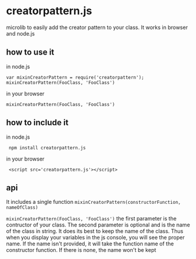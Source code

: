 creatorpattern.js
=================

microlib to easily add the creator pattern to your class.
It works in browser and node.js

## how to use it

in node.js

```
var mixinCreatorPattern = require('creatorpattern');
mixinCreatorPattern(FooClass, 'FooClass')
```

in your browser

```
mixinCreatorPattern(FooClass, 'FooClass')
```


## how to include it

in node.js

```
 npm install creatorpattern.js
```

in your browser

```
 <script src='creatorpattern.js'></script>
```

## api

It includes a single function ```mixinCreatorPattern(constructorFunction, nameOfClass)```


```mixinCreatorPattern(FooClass, 'FooClass')```
the first parameter is the contructor of your class.
The second parameter is optional and is the name of the class in string.
It does its best to keep the name of the class. Thus 
when you display your variables in the js console, you will see the
proper name.
If the name isn't provided, it will take the function name of the
constructor function. If there is none, the name won't be kept
